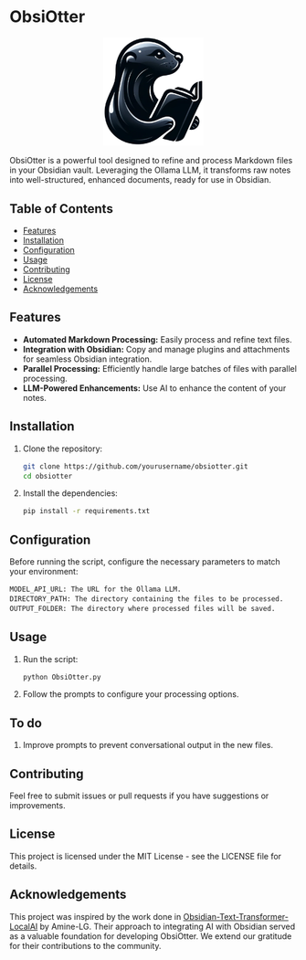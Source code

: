 # ObsiOtter

<div align="center">
    <img src="./logo.png" alt="ObsiOtter Logo" width="35%"/>
</div>

ObsiOtter is a powerful tool designed to refine and process Markdown files in your Obsidian vault. Leveraging the Ollama LLM, it transforms raw notes into well-structured, enhanced documents, ready for use in Obsidian.

## Table of Contents
- [Features](#features)
- [Installation](#installation)
- [Configuration](#configuration)
- [Usage](#usage)
- [Contributing](#contributing)
- [License](#license)
- [Acknowledgements](#acknowledgements)

## Features
- **Automated Markdown Processing:** Easily process and refine text files.
- **Integration with Obsidian:** Copy and manage plugins and attachments for seamless Obsidian integration.
- **Parallel Processing:** Efficiently handle large batches of files with parallel processing.
- **LLM-Powered Enhancements:** Use AI to enhance the content of your notes.

## Installation

1. Clone the repository:
   ```bash
   git clone https://github.com/yourusername/obsiotter.git
   cd obsiotter
   ```
2. Install the dependencies:
   ```bash
   pip install -r requirements.txt
   ```

## Configuration

Before running the script, configure the necessary parameters to match your environment:

```bash
MODEL_API_URL: The URL for the Ollama LLM.
DIRECTORY_PATH: The directory containing the files to be processed.
OUTPUT_FOLDER: The directory where processed files will be saved.
```

## Usage

1. Run the script:
   ```bash
   python ObsiOtter.py
   ```

2. Follow the prompts to configure your processing options.

## To do

1. Improve prompts to prevent conversational output in the new files.

## Contributing

Feel free to submit issues or pull requests if you have suggestions or improvements.

## License

This project is licensed under the MIT License - see the LICENSE file for details.

## Acknowledgements

This project was inspired by the work done in [Obsidian-Text-Transformer-LocalAI](https://github.com/Amine-LG/Obsidian-Text-Transformer-LocalAI) by Amine-LG. Their approach to integrating AI with Obsidian served as a valuable foundation for developing ObsiOtter. We extend our gratitude for their contributions to the community.
